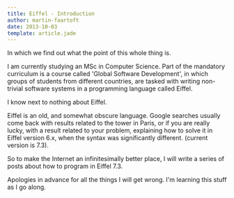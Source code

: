 ```yaml
---
title: Eiffel - Introduction
author: martin-faartoft
date: 2013-10-03
template: article.jade
---
```


In which we find out what the point of this whole thing is.

<span class="more"></span>

I am currently studying an MSc in Computer Science. Part of the mandatory curriculum is a course called 'Global Software Development', in which groups of students from different countries, are tasked with writing non-trivial software systems in a programming language called Eiffel.

I know next to nothing about Eiffel.

Eiffel is an old, and somewhat obscure language. Google searches usually come back with results related to the tower in Paris, or if you are really lucky, with a result related to your problem, explaining how to solve it in Eiffel version 6.x, when the syntax was significantly different. (current version is 7.3).

So to make the Internet an infinitesimally better place, I will write a series of posts about how to program in Eiffel 7.3.

Apologies in advance for all the things I will get wrong. I'm learning this stuff as I go along.